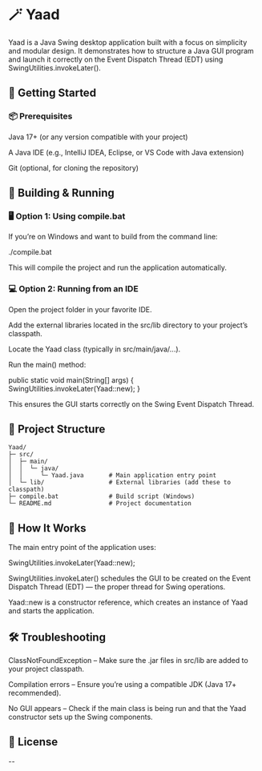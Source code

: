 # 🪄 Yaad

Yaad is a Java Swing desktop application built with a focus on simplicity and modular design. It demonstrates how to structure a Java GUI program and launch it correctly on the Event Dispatch Thread (EDT) using SwingUtilities.invokeLater().

## 🚀 Getting Started
### 📦 Prerequisites

Java 17+ (or any version compatible with your project)

A Java IDE (e.g., IntelliJ IDEA, Eclipse, or VS Code with Java extension)

Git (optional, for cloning the repository)

## 🧰 Building & Running
### 🖥️ Option 1: Using compile.bat

If you’re on Windows and want to build from the command line:

./compile.bat


This will compile the project and run the application automatically.

### 💻 Option 2: Running from an IDE

Open the project folder in your favorite IDE.

Add the external libraries located in the src/lib
 directory to your project’s classpath.

Locate the Yaad class (typically in src/main/java/...).

Run the main() method:

public static void main(String[] args) {
    SwingUtilities.invokeLater(Yaad::new);
}


This ensures the GUI starts correctly on the Swing Event Dispatch Thread.

## 🧪 Project Structure
~~~
Yaad/
├─ src/
│  ├─ main/
│  │  └─ java/
│  │     └─ Yaad.java       # Main application entry point
│  └─ lib/                  # External libraries (add these to classpath)
├─ compile.bat              # Build script (Windows)
└─ README.md                # Project documentation
~~~

## 🧠 How It Works

The main entry point of the application uses:

SwingUtilities.invokeLater(Yaad::new);


SwingUtilities.invokeLater() schedules the GUI to be created on the Event Dispatch Thread (EDT) — the proper thread for Swing operations.

Yaad::new is a constructor reference, which creates an instance of Yaad and starts the application.

## 🛠️ Troubleshooting

ClassNotFoundException – Make sure the .jar files in src/lib are added to your project classpath.

Compilation errors – Ensure you’re using a compatible JDK (Java 17+ recommended).

No GUI appears – Check if the main class is being run and that the Yaad constructor sets up the Swing components.

## 📜 License

--
